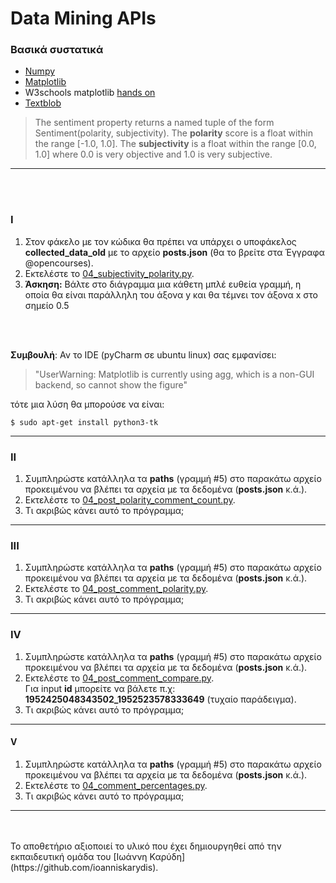 # Data Mining APIs

### Βασικά συστατικά
* [Numpy](https://numpy.org/)
* [Matplotlib](https://matplotlib.org/)
* W3schools matplotlib [hands on](https://www.w3schools.com/python/matplotlib_intro.asp)
* [Textblob](https://textblob.readthedocs.io/en/dev/)
> The sentiment property returns a named tuple of the form Sentiment(polarity, subjectivity).
> The **polarity** score is a float within the range [-1.0, 1.0]. 
> The **subjectivity** is a float within the range [0.0, 1.0] where 0.0 is very objective and 1.0 is very subjective.
  

---

<br>
<br>


### I
1. Στον φάκελο με τον κώδικα θα πρέπει να υπάρχει ο υποφάκελος **collected_data_old** με το αρχείο **posts.json** (θα το βρείτε στα Έγγραφα @opencourses).
2. Εκτελέστε το [04_subjectivity_polarity.py](/source_code/04_subjectivity_polarity.py).
3. **Άσκηση:** Βάλτε στο διάγραμμα μια κάθετη μπλέ ευθεία γραμμή, η οποία θα είναι παράλληλη του άξονα y και θα τέμνει τον άξονα x στο σημείο 0.5


<br/>
<br/>


**Συμβουλή**: Αν το IDE (pyCharm σε ubuntu linux) σας εμφανίσει:
> "UserWarning: Matplotlib is currently using agg, which is a non-GUI backend, so cannot show the figure"

τότε μια λύση θα μπορούσε να είναι:
```
$ sudo apt-get install python3-tk
```

---

### II

1. Συμπληρώστε κατάλληλα τα **paths** (γραμμή #5) στο παρακάτω αρχείο προκειμένου να βλέπει τα αρχεία με τα δεδομένα (**posts.json** κ.ά.).
2. Εκτελέστε το [04_post_polarity_comment_count.py](/source_code/04_post_polarity_comment_count.py).
3. Τι ακριβώς κάνει αυτό το πρόγραμμα;

---

### III
1. Συμπληρώστε κατάλληλα τα **paths** (γραμμή #5) στο παρακάτω αρχείο προκειμένου να βλέπει τα αρχεία με τα δεδομένα (**posts.json** κ.ά.).
2. Εκτελέστε το [04_post_comment_polarity.py](/source_code/04_post_comment_polarity.py).
3. Τι ακριβώς κάνει αυτό το πρόγραμμα;

---

### IV
1. Συμπληρώστε κατάλληλα τα **paths** (γραμμή #5) στο παρακάτω αρχείο προκειμένου να βλέπει τα αρχεία με τα δεδομένα (**posts.json** κ.ά.).
2. Εκτελέστε το [04_post_comment_compare.py](/source_code/04_post_comment_compare.py). <br> Για input **id** μπορείτε να βάλετε π.χ: **1952425048343502_1952523578333649** (τυχαίο παράδειγμα).
3. Τι ακριβώς κάνει αυτό το πρόγραμμα;

---

#### V
1. Συμπληρώστε κατάλληλα τα **paths** (γραμμή #5) στο παρακάτω αρχείο προκειμένου να βλέπει τα αρχεία με τα δεδομένα (**posts.json** κ.ά.).
2. Εκτελέστε το [04_comment_percentages.py](/source_code/04_comment_percentages.py).
3. Τι ακριβώς κάνει αυτό το πρόγραμμα;

---

<br>
<br>
Το αποθετήριο αξιοποιεί το υλικό που έχει δημιουργηθεί από την εκπαιδευτική ομάδα του [Ιωάννη Καρύδη](https://github.com/ioanniskarydis).
